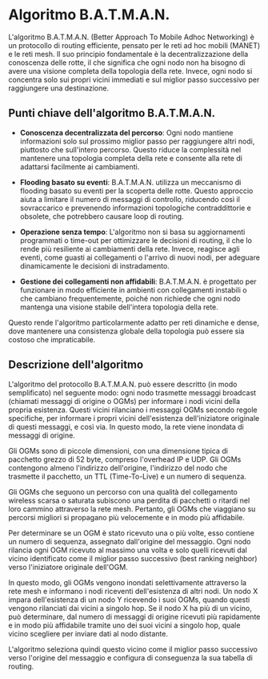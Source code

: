 
# Algoritmo B.A.T.M.A.N.

L'algoritmo B.A.T.M.A.N. (Better Approach To Mobile Adhoc Networking) è un protocollo di routing efficiente, pensato per le reti ad hoc mobili (MANET) e le reti mesh. Il suo principio fondamentale è la decentralizzazione della conoscenza delle rotte, il che significa che ogni nodo non ha bisogno di avere una visione completa della topologia della rete. Invece, ogni nodo si concentra solo sui propri vicini immediati e sul miglior passo successivo per raggiungere una destinazione.

## Punti chiave dell'algoritmo B.A.T.M.A.N.

- **Conoscenza decentralizzata del percorso**: Ogni nodo mantiene informazioni solo sul prossimo miglior passo per raggiungere altri nodi, piuttosto che sull'intero percorso. Questo riduce la complessità nel mantenere una topologia completa della rete e consente alla rete di adattarsi facilmente ai cambiamenti.

- **Flooding basato su eventi**: B.A.T.M.A.N. utilizza un meccanismo di flooding basato su eventi per la scoperta delle rotte. Questo approccio aiuta a limitare il numero di messaggi di controllo, riducendo così il sovraccarico e prevenendo informazioni topologiche contraddittorie e obsolete, che potrebbero causare loop di routing.

- **Operazione senza tempo**: L'algoritmo non si basa su aggiornamenti programmati o time-out per ottimizzare le decisioni di routing, il che lo rende più resiliente ai cambiamenti della rete. Invece, reagisce agli eventi, come guasti ai collegamenti o l'arrivo di nuovi nodi, per adeguare dinamicamente le decisioni di instradamento.

- **Gestione dei collegamenti non affidabili**: B.A.T.M.A.N. è progettato per funzionare in modo efficiente in ambienti con collegamenti instabili o che cambiano frequentemente, poiché non richiede che ogni nodo mantenga una visione stabile dell'intera topologia della rete.

Questo rende l'algoritmo particolarmente adatto per reti dinamiche e dense, dove mantenere una consistenza globale della topologia può essere sia costoso che impraticabile.

## Descrizione dell'algoritmo

L'algoritmo del protocollo B.A.T.M.A.N. può essere descritto (in modo semplificato) nel seguente modo: ogni nodo trasmette messaggi broadcast (chiamati messaggi di origine o OGMs) per informare i nodi vicini della propria esistenza. Questi vicini rilanciano i messaggi OGMs secondo regole specifiche, per informare i propri vicini dell'esistenza dell'iniziatore originale di questi messaggi, e così via. In questo modo, la rete viene inondata di messaggi di origine. 

Gli OGMs sono di piccole dimensioni, con una dimensione tipica di pacchetto grezzo di 52 byte, compreso l'overhead IP e UDP. Gli OGMs contengono almeno l'indirizzo dell'origine, l'indirizzo del nodo che trasmette il pacchetto, un TTL (Time-To-Live) e un numero di sequenza.

Gli OGMs che seguono un percorso con una qualità del collegamento wireless scarsa o saturata subiscono una perdita di pacchetti o ritardi nel loro cammino attraverso la rete mesh. Pertanto, gli OGMs che viaggiano su percorsi migliori si propagano più velocemente e in modo più affidabile.

Per determinare se un OGM è stato ricevuto una o più volte, esso contiene un numero di sequenza, assegnato dall'origine del messaggio. Ogni nodo rilancia ogni OGM ricevuto al massimo una volta e solo quelli ricevuti dal vicino identificato come il miglior passo successivo (best ranking neighbor) verso l'iniziatore originale dell'OGM.

In questo modo, gli OGMs vengono inondati selettivamente attraverso la rete mesh e informano i nodi riceventi dell'esistenza di altri nodi. Un nodo X impara dell'esistenza di un nodo Y ricevendo i suoi OGMs, quando questi vengono rilanciati dai vicini a singolo hop. Se il nodo X ha più di un vicino, può determinare, dal numero di messaggi di origine ricevuti più rapidamente e in modo più affidabile tramite uno dei suoi vicini a singolo hop, quale vicino scegliere per inviare dati al nodo distante.

L'algoritmo seleziona quindi questo vicino come il miglior passo successivo verso l'origine del messaggio e configura di conseguenza la sua tabella di routing.

